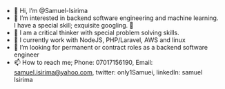 - 👋 Hi, I’m @Samuel-Isirima
- 👀 I’m interested in backend software engineering and machine learning. I have a special skill; exquisite googling. 👀 
- 👀 I am a critical thinker with special problem solving skills.
- 🌱 I currently work with NodeJS, PHP/Laravel, AWS and linux
- 💞️ I’m looking for permanent or contract roles as a backend software engineer
- 📫 How to reach me; Phone: 07017156190, Email: samuel.isirima@yahoo.com, twitter: only1Samuei, linkedIn: samuel Isirima

<!---
Samuel-Isirima/Samuel-Isirima is a ✨ special ✨ repository because its `README.md` (this file) appears on your GitHub profile.
You can click the Preview link to take a look at your changes.
--->
